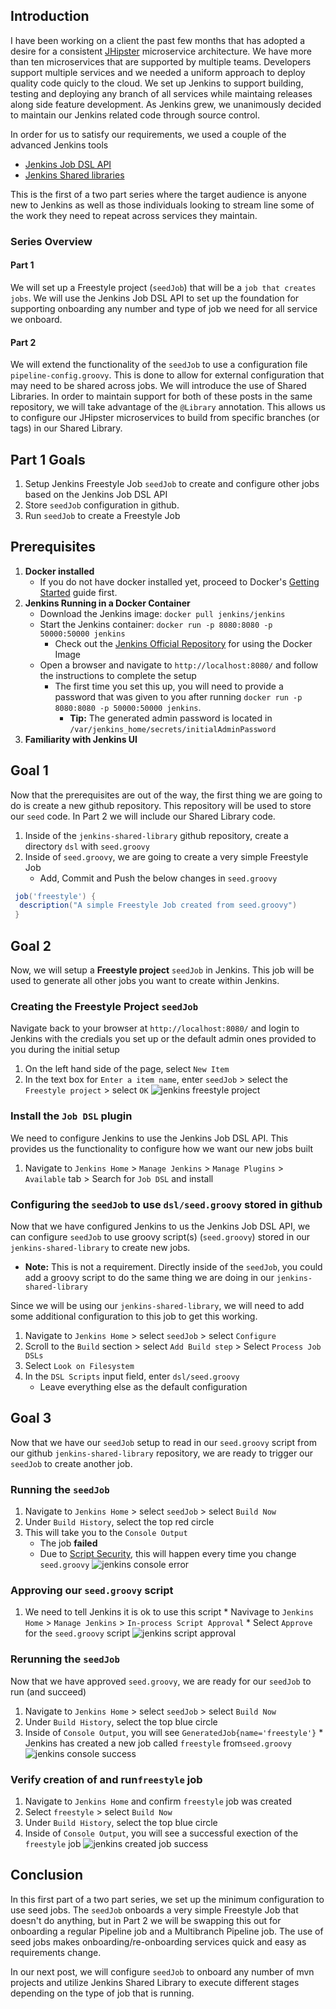 ## Introduction
I have been working on a client the past few months that has adopted a desire for a consistent [JHipster](https://www.jhipster.tech/) microservice architecture. We have more than ten microservices that are supported by multiple teams. Developers support multiple services and we needed a uniform approach to deploy quality code quicly to the cloud. We set up Jenkins to support building, testing and deploying any branch of all services while maintaing releases along side feature development. As Jenkins grew, we unanimously decided to maintain our Jenkins related code through source control. 

In order for us to satisfy our requirements, we used a couple of the advanced Jenkins tools
  * [Jenkins Job DSL API](https://jenkinsci.github.io/job-dsl-plugin/)
  * [Jenkins Shared libraries](https://jenkins.io/doc/book/pipeline/shared-libraries/)
  
This is the first of a two part series where the target audience is anyone new to Jenkins as well as those individuals looking to stream line some of the work they need to repeat across services they maintain.

### Series Overview
#### Part 1 
We will set up a Freestyle project (`seedJob`) that will be a `job that creates jobs`. We will use the Jenkins Job DSL API to set up the foundation for supporting onboarding any number and type of job we need for all service we onboard.

#### Part 2
We will extend the functionality of the `seedJob` to use a configuration file `pipeline-config.groovy`. This is done to allow for external configuration that may need to be shared across jobs. We will introduce the use of Shared Libraries. In order to maintain support for both of these posts in the same repository, we will take advantage of the `@Library` annotation. This allows us to configure our JHipster microservices to build from specific branches (or tags) in our Shared Library.

## Part 1 Goals
1. Setup Jenkins Freestyle Job `seedJob` to create and configure other jobs based on the Jenkins Job DSL API
2. Store `seedJob` configuration in github.
3. Run `seedJob` to create a Freestyle Job 

## Prerequisites
1. **Docker installed** 
   * If you do not have docker installed yet, proceed to Docker's [Getting Started](https://docs.docker.com/get-started/) guide first.
2. **Jenkins Running in a Docker Container**
    * Download the Jenkins image: `docker pull jenkins/jenkins`
    * Start the Jenkins container: `docker run -p 8080:8080 -p 50000:50000 jenkins`
      * Check out the [Jenkins Official Repository](https://hub.docker.com/_/jenkins/) for using the Docker Image 
    * Open a browser and navigate to `http://localhost:8080/` and follow the instructions to complete the setup
      * The first time you set this up, you will need to provide a password that was given to you after running `docker run -p 8080:8080 -p 50000:50000 jenkins`. 
         * **Tip:** The generated admin password is located in `/var/jenkins_home/secrets/initialAdminPassword`
3. **Familiarity with Jenkins UI**

## Goal 1
Now that the prerequisites are out of the way, the first thing we are going to do is create a new github repository. This repository will be used to store our `seed` code. In Part 2 we will include our Shared Library code.

  1. Inside of the `jenkins-shared-library` github repository, create a directory `dsl` with `seed.groovy`
  2. Inside of `seed.groovy`, we are going to create a very simple Freestyle Job 
      * Add, Commit and Push the below changes in `seed.groovy`
   ```groovy
    job('freestyle') {
     description("A simple Freestyle Job created from seed.groovy")
    }
   ```

## Goal 2
Now, we will setup a **Freestyle project** `seedJob` in Jenkins. This job will be used to generate all other jobs you want to create within Jenkins. 

### Creating the Freestyle Project `seedJob`
Navigate back to your browser at `http://localhost:8080/` and login to Jenkins with the credials you set up or the default admin ones provided to you during the initial setup

  1. On the left hand side of the page, select `New Item`
  2. In the text box for `Enter a item name`, enter `seedJob` > select the `Freestyle project` > select `OK`
  ![jenkins freestyle project](https://raw.githubusercontent.com/kcrane3576/blog-usa/master/images/2018/05/jenkins-shared-library-1.1.png)

### Install the `Job DSL` plugin
We need to configure Jenkins to use the Jenkins Job DSL API. This provides us the functionality to configure how we want our new jobs built

  1. Navigate to `Jenkins Home` > `Manage Jenkins` > `Manage Plugins` > `Available` tab > Search for `Job DSL` and install

### Configuring the `seedJob` to use `dsl/seed.groovy` stored in github
Now that we have configured Jenkins to us the Jenkins Job DSL API, we can configure `seedJob` to use groovy script(s) (`seed.groovy`) stored in our `jenkins-shared-library` to create new jobs. 
 * **Note:** This is not a requirement. Directly inside of the `seedJob`, you could add a groovy script to do the same thing we are doing in our `jenkins-shared-library`

Since we will be using our `jenkins-shared-library`, we will need to add some additional configuration to this job to get this working.

   1. Navigate to `Jenkins Home` > select `seedJob` > select `Configure` 
   2. Scroll to the `Build` section > select `Add Build step` > Select `Process Job DSLs`
   3. Select `Look on Filesystem`
   4. In the `DSL Scripts` input field, enter `dsl/seed.groovy`
       * Leave everything else as the default configuration
  
##  Goal 3
Now that we have our `seedJob` setup to read in our `seed.groovy` script from our github `jenkins-shared-library` repository, we are ready to trigger our `seedJob` to create another job.

### Running the `seedJob`
  1. Navigate to `Jenkins Home` > select `seedJob` > select `Build Now` 
  2. Under `Build History`, select the top red circle
  3. This will take you to the `Console Output`
     * The job **failed**
     * Due to [Script Security](https://github.com/jenkinsci/job-dsl-plugin/wiki/Script-Security), this will happen every time you change `seed.groovy`
     ![jenkins console error](https://raw.githubusercontent.com/kcrane3576/blog-usa/master/images/2018/05/jenkins-shared-library-1.2.png)
      
### Approving our `seed.groovy` script
  1. We need to tell Jenkins it is ok to use this script
    * Navivage to `Jenkins Home` > `Manage Jenkins` > `In-process Script Approval`
    * Select `Approve` for the `seed.groovy` script
    ![jenkins script approval](https://raw.githubusercontent.com/kcrane3576/blog-usa/master/images/2018/05/jenkins-shared-library-1.3.png)
    
### Rerunning the `seedJob`
Now that we have approved `seed.groovy`, we are ready for our `seedJob` to run (and succeed)
  1. Navigate to `Jenkins Home` > select `seedJob` > select `Build Now`
  2. Under `Build History`, select the top blue circle
  3. Inside of `Console Output`, you will see `GeneratedJob{name='freestyle'}`
    * Jenkins has created a new job called `freestyle` from`seed.groovy`
  ![jenkins console success](https://raw.githubusercontent.com/kcrane3576/blog-usa/master/images/2018/05/jenkins-shared-library-1.4.png)

### Verify creation of and run`freestyle` job
  1. Navigate to `Jenkins Home` and confirm `freestyle` job was created
  2. Select `freestyle` > select `Build Now`
  2. Under `Build History`, select the top blue circle
  3. Inside of `Console Output`, you will see a successful exection of the `freestyle` job
  ![jenkins created job success](https://raw.githubusercontent.com/kcrane3576/blog-usa/master/images/2018/05/jenkins-shared-library-1.5.png)
    
## Conclusion
In this first part of a two part series, we set up the minimum configuration to use seed jobs. The `seedJob` onboards a very simple Freestyle Job that doesn't do anything, but in Part 2 we will be swapping this out for onboarding a regular Pipeline job and a Multibranch Pipeline job. The use of seed jobs makes onboarding/re-onboarding services quick and easy as requirements change.

In our next post, we will configure `seedJob` to onboard any number of mvn projects and utilize Jenkins Shared Library to execute different stages depending on the type of job that is running.
      
